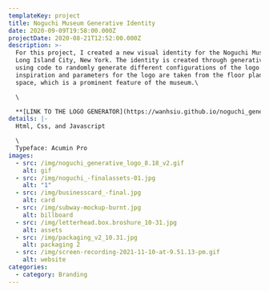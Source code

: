 ```yaml
---
templateKey: project
title: Noguchi Museum Generative Identity
date: 2020-09-09T19:58:00.000Z
projectDate: 2020-08-21T12:52:00.000Z
description: >-
  For this project, I created a new visual identity for the Noguchi Museum in
  Long Island City, New York. The identity is created through generative design,
  using code to randomly generate different configurations of the logo. The
  inspiration and parameters for the logo are taken from the floor plan of the
  space, which is a prominent feature of the museum.\

  \

  **[LINK TO THE LOGO GENERATOR](https://wanhsiu.github.io/noguchi_generative_logo/)**
details: |-
  Html, Css, and Javascript

  \
  Typeface: Acumin Pro
images:
  - src: /img/noguchi_generative_logo_8.18_v2.gif
    alt: gif
  - src: /img/noguchi_-finalassets-01.jpg
    alt: "1"
  - src: /img/businesscard_-final.jpg
    alt: card
  - src: /img/subway-mockup-burnt.jpg
    alt: billboard
  - src: /img/letterhead.box.broshure_10-31.jpg
    alt: assets
  - src: /img/packaging_v2_10.31.jpg
    alt: packaging 2
  - src: /img/screen-recording-2021-11-10-at-9.51.13-pm.gif
    alt: website
categories:
  - category: Branding
---
```

